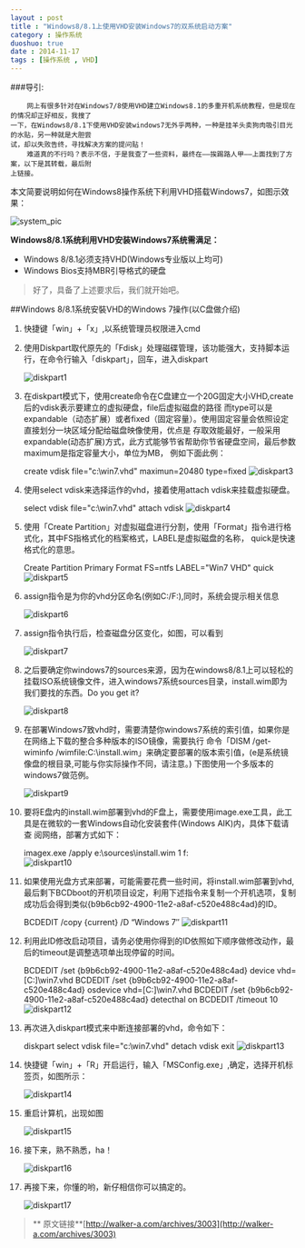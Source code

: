 ```yaml
---
layout : post
title : "Windows8/8.1上使用VHD安装Windows7的双系统启动方案"
category : 操作系统
duoshuo: true
date : 2014-11-17
tags : [操作系统 , VHD]
---
```


###导引:

		网上有很多针对在Windows7/8使用VHD建立Windows8.1的多重开机系统教程，但是现在的情况却正好相反，我搜了
	一下，在Windows8/8.1下使用VHD安装windows7无外乎两种，一种是挂羊头卖狗肉吸引目光的水贴，另一种就是大胆尝
	试，却以失败告终，寻找解决方案的提问贴！
		难道真的不行吗？表示不信，于是我查了一些资料，最终在——挨踢路人甲——上面找到了方案，以下是其转载，最后附
	上链接。

<!-- more -->

本文简要说明如何在Windows8操作系统下利用VHD搭载Windows7，如图示效果：

![system_pic](/res/img/blog/2014/11/17/pic1.png)

**Windows8/8.1系统利用VHD安装Windows7系统需满足：**

- Windows 8/8.1必须支持VHD(Windows专业版以上均可)
- Windows Bios支持MBR引导格式的硬盘

>好了，具备了上述要求后，我们就开始吧。

##Windows 8/8.1系统安裝VHD的Windows 7操作(以C盘做介绍)

1. 快捷键「win」+「x」,以系统管理员权限进入cmd
2. 使用Diskpart取代原先的「Fdisk」处理磁碟管理，该功能强大，支持脚本运行，在命令行输入「diskpart」，回车，进入diskpart 

	![diskpart1](/res/img/blog/2014/11/17/pic2.png)
	
3. 在diskpart模式下，使用create命令在C盘建立一个20G固定大小VHD,create后的vdisk表示要建立的虚拟硬盘，file后虚拟磁盘的路径
而type可以是expandable（动态扩展）或者fixed（固定容量）。使用固定容量会依照设定直接划分一块区域分配给磁盘映像使用，优点是
存取效能最好，一般采用expandable(动态扩展)方式，此方式能够节省帮助你节省硬盘空间，最后参数maximum是指定容量大小，单位为MB，
例如下面此例：

	create vdisk file="c:\win7.vhd" maximun=20480 type=fixed
	![diskpart3](/res/img/blog/2014/11/17/pic3.png)
	
4. 使用select vdisk来选择运作的vhd，接着使用attach vdisk来挂载虚拟硬盘。

	select vdisk file="c:\win7.vhd"
	attach vdisk
	![diskpart4](/res/img/blog/2014/11/17/pic4.png)
	
5. 使用「Create Partition」对虚拟磁盘进行分割，使用「Format」指令进行格式化，其中FS指格式化的档案格式，LABEL是虚拟磁盘的名称，
quick是快速格式化的意思。

	Create Partition Primary
	Format  FS=ntfs LABEL="Win7 VHD" quick
	![diskpart5](/res/img/blog/2014/11/17/pic5.png)

6. assign指令是为你的vhd分区命名(例如C:/F:),同时，系统会提示相关信息

	![diskpart6](/res/img/blog/2014/11/17/pic6.png)
	
7. assign指令执行后，检查磁盘分区变化，如图，可以看到

	![diskpart7](/res/img/blog/2014/11/17/pic7.png)
	
8. 之后要确定你windows7的sources来源，因为在windows8/8.1上可以轻松的挂载ISO系统镜像文件，进入windows7系统sources目录，install.wim即为
我们要找的东西。Do you get it?
	
	![diskpart8](/res/img/blog/2014/11/17/pic8.png)
	
9. 在部署Windows7致vhd时，需要清楚你windows7系统的索引值，如果你是在网络上下载的整合多种版本的ISO镜像，需要执行
命令「DISM /get-wiminfo /wimfile:C:\install.wim」来确定要部署的版本索引值，(e是系统镜像盘的根目录,可能与你实际操作不同，请注意。)
下图使用一个多版本的windows7做范例。

	![diskpart9](/res/img/blog/2014/11/17/pic9.png)
	
10. 要将E盘内的install.wim部署到vhd的F盘上，需要使用image.exe工具，此工具是在微软的一套Windows自动化安装套件(Windows AIK)内，具体下载请查
阅网络，部署方式如下：

	imagex.exe /apply e:\sources\install.wim 1 f:\
	![diskpart10](/res/img/blog/2014/11/17/pic10.png)
	
11. 如果使用光盘方式来部署，可能需要花费一些时间，将install.wim部署到vhd,最后剩下BCDboot的开机项目设定，利用下述指令来复制一个开机选项，复制
成功后会得到类似{b9b6cb92-4900-11e2-a8af-c520e488c4ad}的ID。

	BCDEDIT /copy {current} /D “Windows 7″
	![diskpart11](/res/img/blog/2014/11/17/pic11.png)
	
12. 利用此ID修改启动项目，请务必使用你得到的ID依照如下顺序做修改动作，最后的timeout是调整选项单出现停留的时间。

	BCDEDIT /set {b9b6cb92-4900-11e2-a8af-c520e488c4ad} device vhd=[C:]\win7.vhd
	BCDEDIT /set {b9b6cb92-4900-11e2-a8af-c520e488c4ad} osdevice vhd=[C:]\win7.vhd
	BCDEDIT /set {b9b6cb92-4900-11e2-a8af-c520e488c4ad} detecthal on
	BCDEDIT /timeout 10
	![diskpart12](/res/img/blog/2014/11/17/pic12.png)
	
13. 再次进入diskpart模式来中断连接部署的vhd，命令如下：

	diskpart
	select vdisk file="c:\win7.vhd"
	detach vdisk
	exit
	![diskpart13](/res/img/blog/2014/11/17/pic13.png)
	
14. 快捷键「win」+「R」开启运行，输入「MSConfig.exe」,确定，选择开机标签页，如图所示：

	![diskpart14](/res/img/blog/2014/11/17/pic14.png)
	
15. 重启计算机，出现如图
	
	![diskpart15](/res/img/blog/2014/11/17/pic15.png)
	
16. 接下来，熟不熟悉，ha！
	
	![diskpart16](/res/img/blog/2014/11/17/pic16.png)
	
17. 再接下来，你懂的哟，新仔相信你可以搞定的。

	![diskpart17](/res/img/blog/2014/11/17/pic17.png)
	
>**	原文链接**[http://walker-a.com/archives/3003](http://walker-a.com/archives/3003)
	

